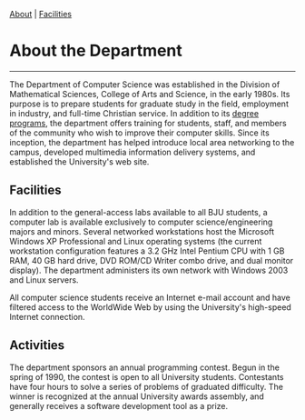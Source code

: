 [About](https://protect.bju.edu/cps/courses/cps404/notes/HTMLBasics/sample.html#about)
|
[Facilities](https://protect.bju.edu/cps/courses/cps404/notes/HTMLBasics/sample.html#facilities)

About the Department
====================

* * * * *

The Department of Computer Science was established in the Division of
Mathematical Sciences, College of Arts and Science, in the early 1980s.
Its purpose is to prepare students for graduate study in the field,
employment in industry, and full-time Christian service. In addition to
its [degree
programs](https://protect.bju.edu/cps/courses/cps404/notes/HTMLBasics/majors.aspx),
the department offers training for students, staff, and members of the
community who wish to improve their computer skills. Since its
inception, the department has helped introduce local area networking to
the campus, developed multimedia information delivery systems, and
established the University's web site.

Facilities
----------

In addition to the general-access labs available to all BJU students, a
computer lab is available exclusively to computer science/engineering
majors and minors. Several networked workstations host the Microsoft
Windows XP Professional and Linux operating systems (the current
workstation configuration features a 3.2 GHz Intel Pentium CPU with 1 GB
RAM, 40 GB hard drive, DVD ROM/CD Writer combo drive, and dual monitor
display). The department administers its own network with Windows 2003
and Linux servers.

All computer science students receive an Internet e-mail account and
have filtered access to the WorldWide Web by using the University's
high-speed Internet connection.

Activities
----------

The department sponsors an annual programming contest. Begun in the
spring of 1990, the contest is open to all University students.
Contestants have four hours to solve a series of problems of graduated
difficulty. The winner is recognized at the annual University awards
assembly, and generally receives a software development tool as a prize.

